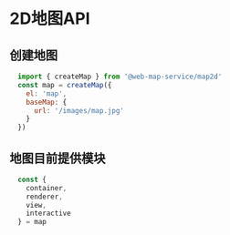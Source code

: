 # 2D地图API

## 创建地图  
```js
  import { createMap } from '@web-map-service/map2d'
  const map = createMap({
    el: 'map',
    baseMap: {
      url: '/images/map.jpg'
    }
  })

```

<div class="w-[500px] h-[500px] border">
  <div class="w-full h-full" ref="mapRef"></div>
</div>

<script setup lang="ts">
  import { createMap } from "@web-map-service/map2d";
  import { ref, onMounted } from 'vue'

  const mapRef = ref<HTMLElement>()

  onMounted(()=> {
    const map = createMap({
      el: mapRef.value,
      baseMap: {
        url: '/images/map.jpg'
      }
    })
  
    const layer = map.container.layerManager.create({
      type: 't'
    })
  
    const element = layer.create({
      type: 'polygon',
      data: [[100, 100], [2000, 100], [2000, 2000], [100, 10000]]
    })
  })
</script>

## 地图目前提供模块

```js
  const {
    container,
    renderer,
    view,
    interactive
  } = map
```